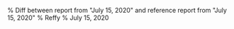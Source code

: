% Diff between report from "July 15, 2020" and reference report from "July 15, 2020"
% Reffy
% July 15, 2020

